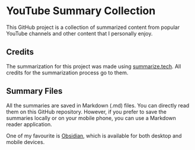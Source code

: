 # YouTube Summary Collection

This GitHub project is a collection of summarized content from popular YouTube channels and other content that I personally enjoy.

## Credits

The summarization for this project was made using [summarize.tech](https://www.summarize.tech/). All credits for the summarization process go to them.

## Summary Files

All the summaries are saved in Markdown (.md) files. You can directly read them on this GitHub repository. However, if you prefer to save the summaries locally or on your mobile phone, you can use a Markdown reader application.

One of my favourite is [Obsidian](https://obsidian.md/), which is available for both desktop and mobile devices. 
